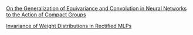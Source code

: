 [On the Generalization of Equivariance and Convolution in Neural Networks to the Action of Compact Groups](http://proceedings.mlr.press/v80/kondor18a.html)

[Invariance of Weight Distributions in Rectified MLPs](http://proceedings.mlr.press/v80/tsuchida18a.html) 
